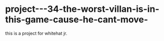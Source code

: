 # project---34-the-worst-villan-is-in-this-game-cause-he-cant-move-
this is a  project for whitehat jr.
